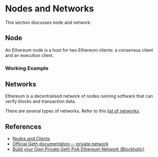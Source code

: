 # Nodes and Networks

This section discusses node and network.

## Node

An Ethereum node is a host for two Ethereum clients: a consensus client and an execution client.

### Working Example



## Networks

Ethereum is a decentralised network of nodes running software that can verify blocks and transaction data.

There are several types of networks. Refer to this [list of networks](https://ethereum.org/en/developers/docs/networks/).

## References

* [Nodes and Clients](https://ethereum.org/en/developers/docs/nodes-and-clients/)
* [Official Geth documentation -- private network](https://geth.ethereum.org/docs/fundamentals/private-network)
* [Build your Own Private Geth PoA Ethereum Network (Blockholic)](https://www.youtube.com/watch?v=pz7-JGG6T2Y&list=PLkM0MH7Grb25poKEiId5pEQg-OzLQRNM4)